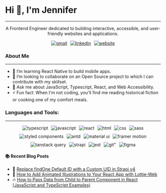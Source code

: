 # Hi 👋, I'm Jennifer
- - -

<p style="text-align: center">A Frontend Engineer dedicated to building interactive, accessible, and user-friendly websites and applications.</p>

<div style="display: flex; flex-wrap: wrap; justify-content: center; gap: 10px">
<a href="mailto:jennakafor00@gmail.com" target="blank"><img src="https://img.shields.io/badge/Gmail-D14836?style=for-the-badge&logo=gmail&logoColor=white" alt="gmail" /></a>
<a href="https://linkedin.com/in/jenniferokafor" target="blank"><img src="https://img.shields.io/badge/LinkedIn-0077B5?style=for-the-badge&logo=linkedin&logoColor=white" alt="linkedin" /></a>
<a href="https://jenoften.codes" target="blank"><img src="https://img.shields.io/badge/website-000000?style=for-the-badge&logo=About.me&logoColor=white" alt="website" /></a>
</div>

### About Me
- - -
- 🌱 I’m learning React Native to build mobile apps.
- 👯 I’m looking to collaborate on an Open Source project to which I can contribute with my skillset.
- 💬 Ask me about JavaScript, Typescript, React, and Web Accessibility.
- ⚡ Fun fact: When I'm not coding, you'll find me reading historical fiction or cooking one of my comfort meals.


### Languages and Tools:
- - -
<div style="display: flex; flex-wrap: wrap; justify-content: center; gap: 10px">
<img src="https://img.shields.io/badge/TypeScript-007ACC?style=for-the-badge&logo=typescript&logoColor=white" alt="typescript" />
<img src="https://img.shields.io/badge/JavaScript-323330?style=for-the-badge&logo=javascript&logoColor=F7DF1E" alt="javascript" />
<img src="https://img.shields.io/badge/React-20232A?style=for-the-badge&logo=react&logoColor=61DAFB" alt="react" />
<img src="https://img.shields.io/badge/HTML5-E34F26?style=for-the-badge&logo=html5&logoColor=white" alt="html" />
<img src="https://img.shields.io/badge/CSS3-1572B6?style=for-the-badge&logo=css3&logoColor=white" alt="css" />
<img src="https://img.shields.io/badge/Sass-CC6699?style=for-the-badge&logo=sass&logoColor=white" alt="sass" />
<img src="https://img.shields.io/badge/styled--components-DB7093?style=for-the-badge&logo=styled-components&logoColor=white" alt="styled components" />
<img src="https://img.shields.io/badge/Ant%20Design-1890FF?style=for-the-badge&logo=antdesign&logoColor=white" alt="antd" />
<img src="https://img.shields.io/badge/Material%20UI-007FFF?style=for-the-badge&logo=mui&logoColor=white" alt="material ui" />
<img src="https://img.shields.io/badge/Framer-black?style=for-the-badge&logo=framer&logoColor=blue" alt="framer motion" />
<img src="https://img.shields.io/badge/React_Query-FF4154?style=for-the-badge&logo=React_Query&logoColor=white" alt="tanstack query" />
<img src="https://img.shields.io/badge/strapi-2F2E8B?style=for-the-badge&logo=strapi&logoColor=white" alt="strapi" />
<img src="https://img.shields.io/badge/Jest-C21325?style=for-the-badge&logo=jest&logoColor=white" alt="jest" />
<img src="https://img.shields.io/badge/GIT-E44C30?style=for-the-badge&logo=git&logoColor=white" alt=git" />
<img src="https://img.shields.io/badge/Figma-F24E1E?style=for-the-badge&logo=figma&logoColor=white" alt="figma" />

[//]: # (<img src="" alt="" />)
</div>

#### :books: Recent Blog Posts
<!-- BLOGPOSTS:START -->
 - 🌮 [Replace findOne Default ID with a Custom UID in Strapi v4](https://jen.hashnode.dev/replace-findone-default-id-with-a-custom-uid-in-strapi-v4)
 - 💯 [How to Add Animated Illustrations to Your React App with Lottie-Web](https://jen.hashnode.dev/how-to-add-animated-illustrations-to-your-react-app-with-lottie-web)
 - 🔥 [How to Pass Data from Child to Parent Component in React &lpar;JavaScript and TypeScript Examples&rpar;](https://jen.hashnode.dev/how-to-pass-data-from-child-to-parent-component-in-react-javascript-and-typescript-examples)<!-- BLOGPOSTS:END -->
